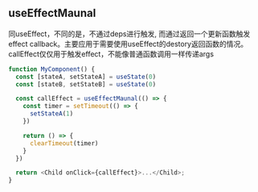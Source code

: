 ## useEffectMaunal

同useEffect，不同的是，不通过deps进行触发, 而通过返回一个更新函数触发effect callback。主要应用于需要使用useEffect的destory返回函数的情况。
callEffect仅仅用于触发effect，不能像普通函数调用一样传递args

```javascript
function MyComponent() {
  const [stateA, setStateA] = useState(0)
  const [stateB, setStateB] = useState(0)

  const callEffect = useEffectMaunal(() => {
    const timer = setTimeout(() => {
      setStateA(1)
    })

    return () => {
      clearTimeout(timer)
    }
  })

  return <Child onClick={callEffect}>...</Child>;
}
```
